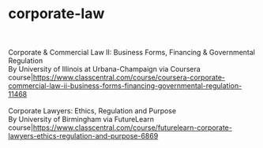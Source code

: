 # corporate-law<br><br>

Corporate & Commercial Law II: Business Forms, Financing & Governmental Regulation<br>By University of Illinois at Urbana-Champaign via Coursera<br>course|https://www.classcentral.com/course/coursera-corporate-commercial-law-ii-business-forms-financing-governmental-regulation-11468<br><br>
Corporate Lawyers: Ethics, Regulation and Purpose<br>By University of Birmingham via FutureLearn<br>course|https://www.classcentral.com/course/futurelearn-corporate-lawyers-ethics-regulation-and-purpose-6869<br><br>
